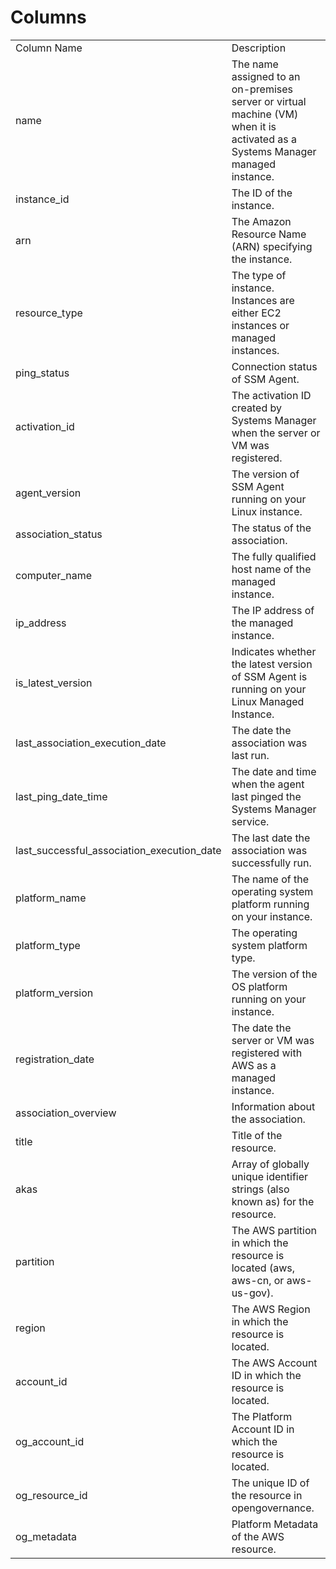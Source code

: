# Columns  

<table>
	<tr><td>Column Name</td><td>Description</td></tr>
	<tr><td>name</td><td>The name assigned to an on-premises server or virtual machine (VM) when it is activated as a Systems Manager managed instance.</td></tr>
	<tr><td>instance_id</td><td>The ID of the instance.</td></tr>
	<tr><td>arn</td><td>The Amazon Resource Name (ARN) specifying the instance.</td></tr>
	<tr><td>resource_type</td><td>The type of instance. Instances are either EC2 instances or managed instances.</td></tr>
	<tr><td>ping_status</td><td>Connection status of SSM Agent.</td></tr>
	<tr><td>activation_id</td><td>The activation ID created by Systems Manager when the server or VM was registered.</td></tr>
	<tr><td>agent_version</td><td>The version of SSM Agent running on your Linux instance.</td></tr>
	<tr><td>association_status</td><td>The status of the association.</td></tr>
	<tr><td>computer_name</td><td>The fully qualified host name of the managed instance.</td></tr>
	<tr><td>ip_address</td><td>The IP address of the managed instance.</td></tr>
	<tr><td>is_latest_version</td><td>Indicates whether the latest version of SSM Agent is running on your Linux Managed Instance.</td></tr>
	<tr><td>last_association_execution_date</td><td>The date the association was last run.</td></tr>
	<tr><td>last_ping_date_time</td><td>The date and time when the agent last pinged the Systems Manager service.</td></tr>
	<tr><td>last_successful_association_execution_date</td><td>The last date the association was successfully run.</td></tr>
	<tr><td>platform_name</td><td>The name of the operating system platform running on your instance.</td></tr>
	<tr><td>platform_type</td><td>The operating system platform type.</td></tr>
	<tr><td>platform_version</td><td>The version of the OS platform running on your instance.</td></tr>
	<tr><td>registration_date</td><td>The date the server or VM was registered with AWS as a managed instance.</td></tr>
	<tr><td>association_overview</td><td>Information about the association.</td></tr>
	<tr><td>title</td><td>Title of the resource.</td></tr>
	<tr><td>akas</td><td>Array of globally unique identifier strings (also known as) for the resource.</td></tr>
	<tr><td>partition</td><td>The AWS partition in which the resource is located (aws, aws-cn, or aws-us-gov).</td></tr>
	<tr><td>region</td><td>The AWS Region in which the resource is located.</td></tr>
	<tr><td>account_id</td><td>The AWS Account ID in which the resource is located.</td></tr>
	<tr><td>og_account_id</td><td>The Platform Account ID in which the resource is located.</td></tr>
	<tr><td>og_resource_id</td><td>The unique ID of the resource in opengovernance.</td></tr>
	<tr><td>og_metadata</td><td>Platform Metadata of the AWS resource.</td></tr>
</table>